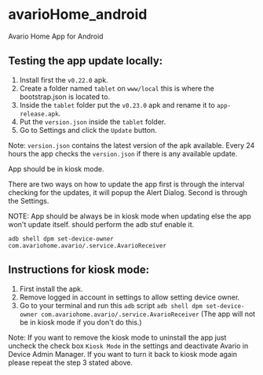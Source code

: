 # avarioHome_android
Avario Home App for Android

## Testing the app update locally:

1. Install first the `v0.22.0` apk.
2. Create a folder named `tablet` on `www/local` this is where the bootstrap.json is located to.
3. Inside the `tablet` folder put the `v0.23.0` apk and rename it to `app-release.apk`.
4. Put the `version.json` inside the `tablet` folder.
5. Go to Settings and click the `Update` button.

Note: `version.json` contains the latest version of the apk available. Every 24 hours the app checks the `version.json` if there is any available update.

App should be in kiosk mode.

There are two ways on how to update the app first is through the interval checking for the updates, it will popup the Alert Dialog. Second is through the Settings.

NOTE: App should be always be in kiosk mode when updating else the app won't update itself.
should perform the adb stuf enable it.

```
adb shell dpm set-device-owner com.avariohome.avario/.service.AvarioReceiver
```

## Instructions for kiosk mode:

1. First install the apk.
2. Remove logged in account in settings to allow setting device owner.
3. Go to your terminal and run  this `adb` script `adb shell dpm set-device-owner com.avariohome.avario/.service.AvarioReceiver` (The app will not be in kiosk mode if you don't do this.)

Note: If you want to remove the kiosk mode to uninstall the app just uncheck the check box `Kiosk Mode` in the settings and deactivate Avario in Device Admin Manager. If you want to turn it back to kiosk mode again please repeat the step 3 stated above.
